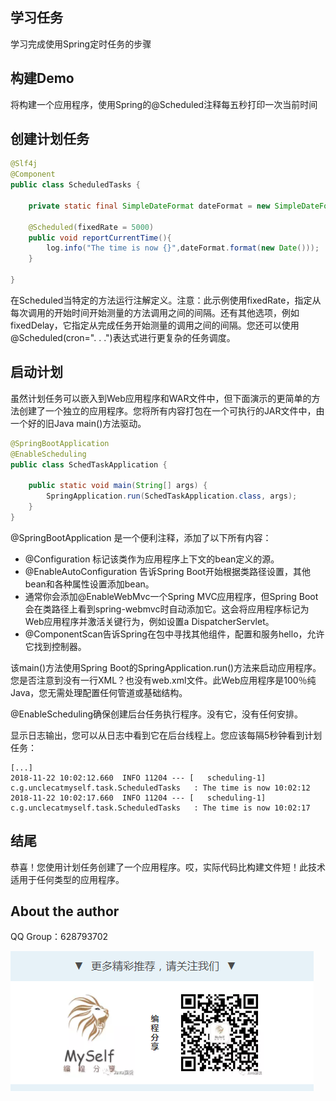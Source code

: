 ## 学习任务

学习完成使用Spring定时任务的步骤

## 构建Demo

将构建一个应用程序，使用Spring的@Scheduled注释每五秒打印一次当前时间

## 创建计划任务

```java
@Slf4j
@Component
public class ScheduledTasks {

    private static final SimpleDateFormat dateFormat = new SimpleDateFormat("HH:mm:ss");

    @Scheduled(fixedRate = 5000)
    public void reportCurrentTime(){
        log.info("The time is now {}",dateFormat.format(new Date()));
    }

}
```

在Scheduled当特定的方法运行注解定义。注意：此示例使用fixedRate，指定从每次调用的开始时间开始测量的方法调用之间的间隔。还有其他选项，例如fixedDelay，它指定从完成任务开始测量的调用之间的间隔。您还可以使用@Scheduled(cron=". . .")表达式进行更复杂的任务调度。

## 启动计划

虽然计划任务可以嵌入到Web应用程序和WAR文件中，但下面演示的更简单的方法创建了一个独立的应用程序。您将所有内容打包在一个可执行的JAR文件中，由一个好的旧Java main()方法驱动。

```java
@SpringBootApplication
@EnableScheduling
public class SchedTaskApplication {

	public static void main(String[] args) {
		SpringApplication.run(SchedTaskApplication.class, args);
	}
}
```

@SpringBootApplication 是一个便利注释，添加了以下所有内容：

* @Configuration 标记该类作为应用程序上下文的bean定义的源。
* @EnableAutoConfiguration 告诉Spring Boot开始根据类路径设置，其他bean和各种属性设置添加bean。
* 通常你会添加@EnableWebMvc一个Spring MVC应用程序，但Spring Boot会在类路径上看到spring-webmvc时自动添加它。这会将应用程序标记为Web应用程序并激活关键行为，例如设置a DispatcherServlet。
* @ComponentScan告诉Spring在包中寻找其他组件，配置和服务hello，允许它找到控制器。

该main()方法使用Spring Boot的SpringApplication.run()方法来启动应用程序。您是否注意到没有一行XML？也没有web.xml文件。此Web应用程序是100％纯Java，您无需处理配置任何管道或基础结构。

@EnableScheduling确保创建后台任务执行程序。没有它，没有任何安排。

显示日志输出，您可以从日志中看到它在后台线程上。您应该每隔5秒钟看到计划任务：

```
[...]
2018-11-22 10:02:12.660  INFO 11204 --- [   scheduling-1] c.g.unclecatmyself.task.ScheduledTasks   : The time is now 10:02:12
2018-11-22 10:02:17.660  INFO 11204 --- [   scheduling-1] c.g.unclecatmyself.task.ScheduledTasks   : The time is now 10:02:17
```

## 结尾

恭喜！您使用计划任务创建了一个应用程序。哎，实际代码比构建文件短！此技术适用于任何类型的应用程序。

## About the author

QQ Group：628793702

![Image text](https://raw.githubusercontent.com/UncleCatMySelf/img-myself/master/img/%E5%85%AC%E4%BC%97%E5%8F%B7.png)


